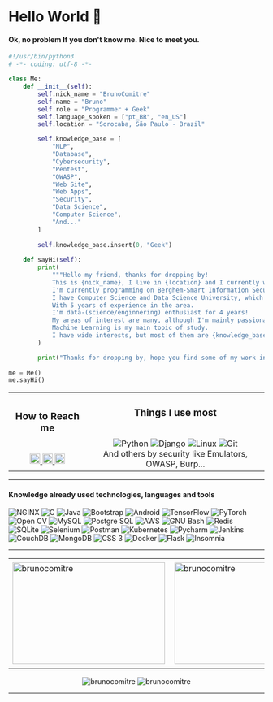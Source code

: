 # Hello World 👋

#### Ok, no problem If you don't know me. Nice to meet you.

```python
#!/usr/bin/python3
# -*- coding: utf-8 -*-

class Me:
    def __init__(self):
        self.nick_name = "BrunoComitre"
        self.name = "Bruno"
        self.role = "Programmer + Geek"
        self.language_spoken = ["pt_BR", "en_US"]
        self.location = "Sorocaba, São Paulo - Brazil"

        self.knowledge_base = [
            "NLP",
            "Database",
            "Cybersecurity",
            "Pentest",
            "OWASP",
            "Web Site",
            "Web Apps",
            "Security",
            "Data Science",
            "Computer Science",
            "And..."
        ]
        
        self.knowledge_base.insert(0, "Geek")
        
    def sayHi(self):
        print(
            """Hello my friend, thanks for dropping by!
            This is {nick_name}, I live in {location} and I currently work remotely. I am a {role}.
            I'm currently programming on Berghem-Smart Information Security with backend developer using Python and Javascript.
            I have Computer Science and Data Science University, which can add to the field of development.
            With 5 years of experience in the area.
            I'm data-(science/enginnering) enthusiast for 4 years!
            My areas of interest are many, although I'm mainly passionate about science of theoretical theory and artificial intelligence;
            Machine Learning is my main topic of study.
            I have wide interests, but most of them are {knowledge_base}."""
        )

        print("Thanks for dropping by, hope you find some of my work interesting.")
        
me = Me()
me.sayHi()
```

  <table align="center">
    <tr align="center">
        <td>
            <h3>How to Reach me</h3>
            <br/>
            <a href="https://www.linkedin.com/in/brunocomitre/">
                <img height="20" src="https://img.shields.io/badge/LinkedIn-0077B5?style=for-the-badge&logo=linkedin&logoColor=white" alt="brunocomitre" />
            </a>
            <a href="@TheComitre#4033">
                <img height="20" src="https://img.shields.io/badge/Discord-7289DA?style=for-the-badge&logo=discord&logoColor=white" alt="brunocomitre" />
            </a>
            <a href="https://dev.to/thecomitre">
                <img height="20" src="https://img.shields.io/badge/dev.to-0A0A0A?style=for-the-badge&logo=devdotto&logoColor=white&link=https://dev.to/thecomitre" alt="brunocomitre" />
            </a>
        </td>
        <td>
            <h3>Things I use most</h3>
            <br/>
              <img src="https://img.shields.io/badge/Python-3776AB?style=flat-square&logo=python&logoColor=white" alt="Python">
              <img src="https://img.shields.io/badge/Django-092E20?style=flat-square&logo=django&logoColor=white" alt="Django">
              <img src="https://img.shields.io/badge/Linux-FCC624?style=flat-square&logo=linux&logoColor=white" alt="Linux">
              <img src="https://img.shields.io/badge/-Git-F05032?style=flat-square&logo=git&logoColor=white" alt="Git">
              <br/>
              And others by security like Emulators, OWASP, Burp...
        </td>
    </tr> 
  </table>

***

#### Knowledge already used technologies, languages and tools

<p>
  <img src="https://img.shields.io/badge/NGINX-009639?style=flat-square&logo=nginx&logoColor=white" alt="NGINX"> 
  <img src="https://img.shields.io/badge/C-A8B9CC?style=flat-square&logo=c&logoColor=white" alt="C">
  <img src="https://img.shields.io/badge/Java-007396?style=flat-square&logo=java&logoColor=white" alt="Java">
  <img src="https://img.shields.io/badge/Bootstrap-7952B3?style=flat-square&logo=bootstrap&logoColor=white" alt="Bootstrap">
  <img src="https://img.shields.io/badge/Android-3DDC84?style=flat-square&logo=android&logoColor=white" alt="Android">
  <img src="https://img.shields.io/badge/TensorFlow-FF6F00?style=flat-square&logo=tensorflow&logoColor=white" alt="TensorFlow">
  <img src="https://img.shields.io/badge/PyTorch-EE4C2C?style=flat-square&logo=pytorch&logoColor=white" alt="PyTorch">
  <img src="https://img.shields.io/badge/OpenCV-5C3EE8?style=flat-square&logo=opencv&logoColor=white" alt="Open CV">
  <img src="https://img.shields.io/badge/MySQL-4479A1?style=flat-square&logo=mysql&logoColor=white" alt="MySQL">
  <img src="https://img.shields.io/badge/PostgreSQL-336791?style=flat-square&logo=postgresql&logoColor=white" alt="Postgre SQL">
  <img src="https://img.shields.io/badge/AWS-232F3E?style=flat-square&logo=amazon-aws&logoColor=white" alt="AWS">
  <img src="https://img.shields.io/badge/Bash-4EAA25?style=flat-square&logo=gnu-bash&logoColor=white" alt="GNU Bash">
  <img src="https://img.shields.io/badge/Redis-DC382D?style=flat-square&logo=redis&logoColor=white" alt="Redis">
  <img src="https://img.shields.io/badge/SQLite-003B57?style=flat-square&logo=sqlite&logoColor=white" alt="SQLite">
  <img src="https://img.shields.io/badge/Selenium-43B02A?style=flat-square&logo=selenium&logoColor=white" alt="Selenium">
  <img src="https://img.shields.io/badge/Postman-FF6C37?style=flat-square&logo=postman&logoColor=white" alt="Postman">
  <img src="https://img.shields.io/badge/Kubernetes-2F72D8?style=flat-square&logo=kubernetes&logoColor=white" alt="Kubernetes">
  <img src="https://img.shields.io/badge/Pycharm-1DCE8A?style=flat-square&logo=pycharm&logoColor=white" alt="Pycharm">
  <img src="https://img.shields.io/badge/Jenkins-C3382E?style=flat-square&logo=jenkins&logoColor=white" alt="Jenkins">
  <img src="https://img.shields.io/badge/CouchDB-DC2428?style=flat-square&logo=couchdb&logoColor=white" alt="CouchDB">
  <img src="https://img.shields.io/badge/-MongoDB-13aa52?style=flat-square&logo=mongodb&logoColor=white" alt="MongoDB">
  <img src="https://img.shields.io/badge/CSS3-1572B6?style=flat-square&logo=css3&logoColor=white" alt="CSS 3">
  <img src="https://img.shields.io/badge/-Docker-46a2f1?style=flat-square&logo=docker&logoColor=white" alt="Docker">
  <img src="https://img.shields.io/badge/Flask-000000?style=flat-square&logo=flask&logoColor=white" alt="Flask">
  <img src="https://img.shields.io/badge/-Insomnia-5849BE?style=flat-square&logo=insomnia&logoColor=white" alt="Insomnia">
</p>

***

<center>
  <table>
    <tr>
        <td><img width="300px" height="200px" align="left" src="https://github-readme-stats.vercel.app/api?username=BrunoComitre&show_icons=true&theme=gotham&count_private=true" alt="brunocomitre" /></td>
        <td><img width="300px" height="200px" align="left" src="https://github-readme-stats.vercel.app/api/top-langs/?username=BrunoComitre&hide=html&layout=compact&show_icons=true&theme=gotham" alt="brunocomitre" /></td>
        <td><img width="300px" height="210px" align="left" src="https://github-readme-streak-stats.herokuapp.com?user=BrunoComitre&theme=gotham" /></td>
    </tr> 
  </table>
</center>

<p align="center">
  <img src="https://img.shields.io/badge/license-MIT-green" alt="brunocomitre" />
  <img src="https://komarev.com/ghpvc/?username=BrunoComitre" alt="brunocomitre" />
</p>

***
